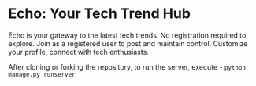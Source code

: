 # Echo: Your Tech Trend Hub

Echo is your gateway to the latest tech trends. No registration required to explore. Join as a registered user to post and maintain control. Customize your profile, connect with tech enthusiasts.

After cloning or forking the repository, to run the server, execute - ```python manage.py runserver```
